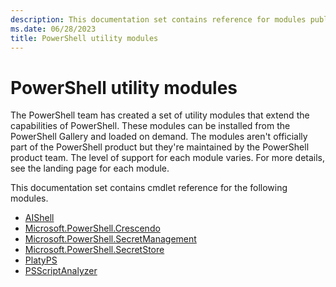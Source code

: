 ```yaml
---
description: This documentation set contains reference for modules published and maintained by the PowerShell team, but aren't part of the PowerShell package.
ms.date: 06/28/2023
title: PowerShell utility modules
---
```

# PowerShell utility modules

The PowerShell team has created a set of utility modules that extend the capabilities of PowerShell.
These modules can be installed from the PowerShell Gallery and loaded on demand. The modules aren't
officially part of the PowerShell product but they're maintained by the PowerShell product team. The
level of support for each module varies. For more details, see the landing page for each module.

This documentation set contains cmdlet reference for the following modules.

- [AIShell][01]
- [Microsoft.PowerShell.Crescendo][02]
- [Microsoft.PowerShell.SecretManagement][03]
- [Microsoft.PowerShell.SecretStore][04]
- [PlatyPS][05]
- [PSScriptAnalyzer][06]

<!-- link references -->
[01]: ./AIShell/overview.md
[02]: /powershell/module/microsoft.powershell.crescendo/
[03]: /powershell/module/microsoft.powershell.secretmanagement/
[04]: /powershell/module/microsoft.powershell.secretstore/
[05]: /powershell/module/platyps/
[06]: /powershell/module/psscriptanalyzer/
